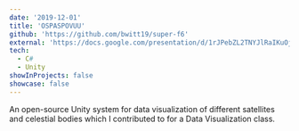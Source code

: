 ```yaml
---
date: '2019-12-01'
title: 'OSPASPOVUU'
github: 'https://github.com/bwitt19/super-f6'
external: 'https://docs.google.com/presentation/d/1rJPebZL2TNYJlRaIKuOjzEvaOkeaoXh1AMQq2Thp9yM/edit?usp=sharing'
tech:
  - C#
  - Unity
showInProjects: false
showcase: false
---
```


An open-source Unity system for data visualization of different satellites and celestial bodies which I contributed to for a Data Visualization class.
